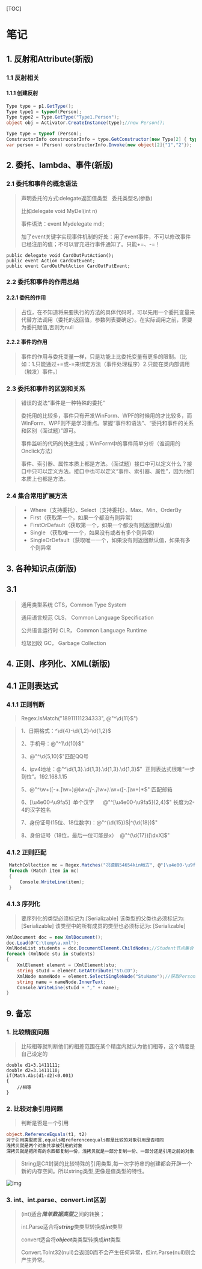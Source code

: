 

[TOC]

# 笔记
## 1. 反射和Attribute(新版)
### 1.1 反射相关

#### 1.1.1 创建反射

```c#
Type type = p1.GetType();
Type type1 = typeof(Person);
Type type2 = Type.GetType("Type1.Person");
object obj = Activator.CreateInstance(type);//new Person();

Type type = typeof (Person);
ConstructorInfo constructorInfo = type.GetConstructor(new Type[2] { typeof(string), typeof(string) });
var person = (Person) constructorInfo.Invoke(new object[2]{"1","2"});
```

## 2. 委托、lambda、事件(新版)

### 2.1 委托和事件的概念语法 

> 声明委托的方式:delegate返回值类型   委托类型名(参数)
>
> 比如delegate void MyDel(int n)
>
> 事件语法：event Mydelegate mdl;
>
> 加了event关键字实现事件机制的好处：用了event事件，不可以修改事件已经注册的值；不可以冒充进行事件通知了。只能+=、-=！

```
public delegate void CardOutPutAction();
public event Action CardOutEvent;
public event CardOutPutAction CardOutPutEvent;
```

### 2.2 委托和事件的作用总结

#### 2.2.1 委托的作用

> 占位，在不知道将来要执行的方法的具体代码时，可以先用一个委托变量来代替方法调用（委托的返回值，参数列表要确定）。在实际调用之前，需要为委托赋值,否则为null

#### 2.2.2 事件的作用

> 事件的作用与委托变量一样，只是功能上比委托变量有更多的限制。（比如：1.只能通过+=或-=来绑定方法（事件处理程序）2.只能在类内部调用（触发）事件。）

### 2.3 委托和事件的区别和关系

> 错误的说法“事件是一种特殊的委托”
>
> 委托用的比较多，事件只有开发WinForm、WPF的时候用的才比较多，而WinForm、WPF则不是学习重点。掌握“事件和语法”、“委托和事件的关系和区别（面试题）”即可。
>
> 事件监听的代码的快速生成；WinForm中的事件简单分析（谁调用的Onclick方法）
>
> 事件、索引器、属性本质上都是方法。（面试题）接口中可以定义什么？接口中只可以定义方法。接口中也可以定义“事件、索引器、属性”，因为他们本质上也都是方法。
>

### 2.4 集合常用扩展方法

> * Where（支持委托）、Select（支持委托）、Max、Min、OrderBy
> * First（获取第一个，如果一个都没有则异常）
> * FirstOrDefault（获取第一个，如果一个都没有则返回默认值）
> * Single （获取唯一一个，如果没有或者有多个则异常） 
> * SingleOrDefault（获取唯一一个，如果没有则返回默认值，如果有多个则异常



## 3. 各种知识点(新版)

## 3.1 

> 通用类型系统 CTS，Common Type System
>
> 通用语言规范 CLS， Common Language Specification
>
> 公共语言运行时 CLR， Common Language Runtime 
>
> 垃圾回收 GC， Garbage Collection

## 4. 正则、序列化、XML(新版)

## 4.1 正则表达式

### 4.1.1 正则判断

> Regex.IsMatch("18911111234333", @"^\d{11}$")

> 1、日期格式：^\d{4}\-\d{1,2}\-\d{1,2}$
>
> 2、手机号：@"^1\d{10}$"
>
> 3、@"^\d{5,10}$"匹配QQ号
>
> 4、ipv4地址：@"^\d{1,3}\.\d{1,3}\.\d{1,3}\.\d{1,3}$"  正则表达式很难“一步到位”。192.168.1.15   
>
> 5、@"^\w+([-+.]\w+)*@\w+([-.]\w+)*\.\w+([-.]\w+)*$" 匹配邮箱
>
> 6、[\u4e00-\u9fa5]  单个汉字      @"^[\u4e00-\u9fa5]{2,4}$" 长度为2-4的汉字姓名
>
> 7、身份证号(15位、18位数字)：@"^(\d{15})$|^(\d{18})$"
>
> 8、身份证号（18位，最后一位可能是x）  @"^(\d{17})[\dxX]$"

### 4.1.2 正则匹配

``` c#
 MatchCollection mc = Regex.Matches("况德鹏54654kin地方", @"[\u4e00-\u9fa5]");
 foreach (Match item in mc)
 {
     Console.WriteLine(item);
 }
```

### 4.1.3 序列化

> 要序列化的类型必须标记为:[Serializable]
> 该类型的父类也必须标记为: [Serializable]
> 该类型中的所有成员的类型也必须标记为: [Serializable]

```c#
XmlDocument doc = new XmlDocument();
doc.Load(@"C:\temp\a.xml");
XmlNodeList students = doc.DocumentElement.ChildNodes;//Student节点集合
foreach (XmlNode stu in students)
{
    XmlElement element = (XmlElement)stu;
    string stuId = element.GetAttribute("StuID");
    XmlNode nameNode = element.SelectSingleNode("StuName");//获取Person节点的Name节点
    string name = nameNode.InnerText;
    Console.WriteLine(stuId + "," + name);
}
```



## 9. 备忘

### 1. 比较精度问题 

> 比较相等就判断他们的相差范围在某个精度内就认为他们相等，这个精度是自己设定的

```
double d1=3.1411111;
double d2=3.1411110;
if(Math.Abs(d1-d2)<0.001)
{
	//相等
}
```
### 2. 比较对象引用问题 
> 判断是否是一个引用

```c#
object.ReferenceEquals(t1, t2)
对于引用类型而言,equals和referenceequals都是比较的对象引用是否相同
浅拷贝就是两个对象共享被引用的对象
深拷贝就是把所有的东西都复制一份，浅拷贝就是一部分复制一份、一部分还是引用之前的对象
```

> String是C#封装的比较特殊的引用类型,每一次字符串的创建都会开辟一个新的内存空间。所以string类型,更像是值类型的特性。

![img](http://static.rupeng.com/upload/chatimage/20173/14B52ACD87898C5830C793B0DCA89C48.png)



### 3. int、int.parse、convert.int区别

> (int)适合***简单数据类型***之间的转换；
>
> int.Parse适合将***string***类类型转换成***int***类型
>
> convert适合将***object***类类型转换成***int***类型
>
> Convert.ToInt32(null)会返回0而不会产生任何异常，但int.Parse(null)则会产生异常。